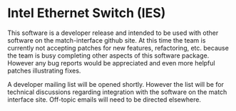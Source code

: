 Intel Ethernet Switch (IES)
============================

This software is a developer release and intended to be used with other software
on the match-interface github site. At this time the team is currently not
accepting patches for new features, refactoring, etc. because the team is busy
completing other aspects of this software package. However any bug reports would
be appreciated and even more helpful patches illustrating fixes.

A developer mailing list will be opened shortly. However the list will be for
technical discussions regarding integration with the software on the match
interface site. Off-topic emails will need to be directed elsewhere.
